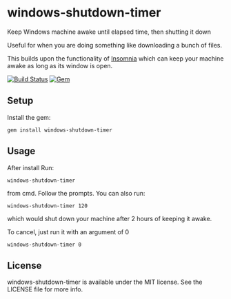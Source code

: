 # windows-shutdown-timer
Keep Windows machine awake until elapsed time, then shutting it down

Useful for when you are doing something like downloading a bunch of files.

This builds upon the functionality of [Insomnia](https://dlaa.me/Insomnia/) which can keep your machine awake as long as its window is open.

[![Build Status](https://travis-ci.org/Jawnnypoo/windows-shutdown-timer.svg?branch=master)](https://travis-ci.org/Jawnnypoo/windows-shutdown-timer)
[![Gem](https://img.shields.io/gem/v/windows-shutdown-timer.svg)](https://rubygems.org/gems/windows-shutdown-timer)

## Setup
Install the gem:
```
gem install windows-shutdown-timer
```

## Usage
After install Run:
```
windows-shutdown-timer
```
from cmd. Follow the prompts. You can also run:
```
windows-shutdown-timer 120
```
which would shut down your machine after 2 hours of keeping it awake.

To cancel, just run it with an argument of 0
```
windows-shutdown-timer 0
```
## License

windows-shutdown-timer is available under the MIT license. See the LICENSE file for more info.
